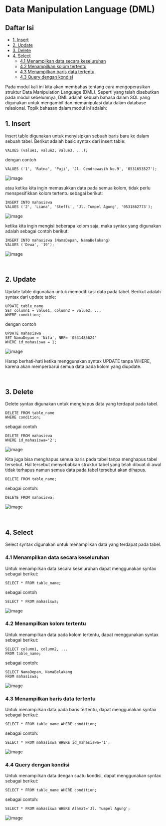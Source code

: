 # Data Manipulation Language (DML)

## Daftar Isi
- [1. Insert](#1-insert)
- [2. Update](#2-update)
- [3. Delete](#3-delete)
- [4. Select](#4-select)
  - [4.1 Menampilkan data secara keseluruhan](#41-menampilkan-data-secara-keseluruhan)
  - [4.2 Menampilkan kolom tertentu](#42-menampilkan-kolom-tertentu)
  - [4.3 Menampilkan baris data tertentu](#43-menampilkan-baris-data-tertentu)
  - [4.3 Query dengan kondisi](#44-query-dengan-kondisi)


Pada modul kali ini kita akan membahas tentang cara mengoperasikan struktur Data Manipulation Language (DML). Seperti yang telah disebutkan pada modul sebelumnya, DML adalah sebuah bahasa dalam SQL yang digunakan untuk mengambil  dan memanipulasi data dalam database relasional. Topik bahasan dalam modul ini adalah:

## 1. Insert
Insert table digunakan untuk menyisipkan sebuah baris baru ke dalam sebuah tabel. Berikut adalah basic syntax dari insert table:
```INSERT INTO table_name (column1, column2, column3, ...)
VALUES (value1, value2, value3, ...);
```
dengan contoh
```INSERT INTO mahasiswa (id_mahasiswa, NamaDepan, NamaBelakang, Alamat, NRP)
VALUES ('1', 'Ratna', 'Puji', 'Jl. Cendrawasih No.9', '0531653527');
```
![image](https://user-images.githubusercontent.com/73152464/141041968-0187ffa5-3d2c-458a-afe8-b0551e6b91c7.png)

atau ketika kita ingin memasukkan data pada semua kolom, tidak perlu menspesifikkan kolom tertentu sebagai berikut:
```
INSERT INTO mahasiswa 
VALUES ('2', 'Liana', 'Steffi', 'Jl. Tumpel Agung', '0531862773');
```

![image](https://user-images.githubusercontent.com/73152464/141042013-27faab8e-dd2e-448f-8ef3-9939ababd36c.png)

ketika kita ingin mengisi beberapa kolom saja, maka syntax yang digunakan adalah sebagai contoh berikut:
```
INSERT INTO mahasiswa (NamaDepan, NamaBelakang) 
VALUES ('Dewa', '19');
```

![image](https://user-images.githubusercontent.com/73152464/141042088-32068fea-1748-470c-bb3b-6970a26b6f04.png)

<br> 

## 2. Update
Update table digunakan untuk memodifikasi data pada tabel. Berikut adalah syntax dari update table:
```
UPDATE table_name
SET column1 = value1, column2 = value2, ...
WHERE condition;
```
dengan contoh
```
UPDATE mahasiswa
SET NamaDepan = 'Nifa', NRP= '0531485624'
WHERE id_mahasiswa = 1;
```

![image](https://user-images.githubusercontent.com/73152464/141042372-164ee798-7c99-46c3-bf33-0561609a1e52.png)

Harap berhati-hati ketika menggunakan syntax UPDATE tanpa WHERE, karena akan memperbarui semua data pada kolom yang diupdate. 

<br>

## 3. Delete
Delete syntax digunakan untuk menghapus data yang terdapat pada tabel. 
```
DELETE FROM table_name 
WHERE condition;
```
sebagai contoh
```
DELETE FROM mahasiswa 
WHERE id_mahasiswa='2';
```

![image](https://user-images.githubusercontent.com/73152464/141042626-6b26e8f8-a863-4169-9ea0-8b5951b424b2.png)

Kita juga bisa menghapus semua baris pada tabel tanpa menghapus tabel tersebut. Hal tersebut menyebabkan struktur tabel yang telah dibuat di awal tidak terhapus namun semua data pada tabel tersebut akan dihapus.
```
DELETE FROM table_name;
```
sebagai contoh:
```
DELETE FROM mahasiswa;
```

![image](https://user-images.githubusercontent.com/73152464/141042689-9cbbdce4-9fb9-485f-bbfa-47080dd79db4.png)

<br>

## 4. Select
Select syntax digunakan untuk menampilkan data yang terdapat pada tabel.
### <b>4.1 Menampilkan data secara keseluruhan</b>
Untuk menampilkan data secara keseluruhan dapat menggunakan syntax sebagai berikut:
```
SELECT * FROM table_name;
```
sebagai contoh
```
SELECT * FROM mahasiswa;
```

![image](https://user-images.githubusercontent.com/73152464/141043230-9811fdfd-b96b-49c9-983f-ca16c68f55f1.png)

### <b>4.2 Menampilkan kolom tertentu</b>
Untuk menampilkan data pada kolom tertentu, dapat menggunakan syntax sebagai berikut:
```
SELECT column1, column2, ...
FROM table_name;
```
sebagai contoh:
```
SELECT NamaDepan, NamaBelakang
FROM mahasiswa;
```

![image](https://user-images.githubusercontent.com/73152464/141043425-98676838-b7e4-4157-a644-39cab0561f58.png)


### <b>4.3 Menampilkan baris data tertentu</b>
Untuk menampilkan data pada baris tertentu, dapat menggunakan syntax sebagai berikut:
```
SELECT * FROM table_name WHERE condition;
```
sebagai contoh:
```
SELECT * FROM mahasiswa WHERE id_mahasiswa='1';
```

![image](https://user-images.githubusercontent.com/73152464/141043623-51aa535c-84fa-4ba6-a903-a33b99a368a2.png)

### <b>4.4 Query dengan kondisi</b>
Untuk menampilkan data dengan suatu kondisi, dapat menggunakan syntax sebagai berikut:
```
SELECT * FROM table_name WHERE condition;
```
sebagai contoh:
```
SELECT * FROM mahasiswa WHERE Alamat='Jl. Tumpel Agung';
```

![image](https://user-images.githubusercontent.com/73152464/141043698-1fd23fc4-8ffa-4685-8454-eae440e7422e.png)


